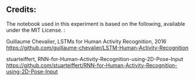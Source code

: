 
## Credits:

The notebook used in this experiment is based on the following, available under the MIT License. :

Guillaume Chevalier, LSTMs for Human Activity Recognition, 2016 https://github.com/guillaume-chevalier/LSTM-Human-Activity-Recognition

stuarteiffert, RNN-for-Human-Activity-Recognition-using-2D-Pose-Input https://github.com/stuarteiffert/RNN-for-Human-Activity-Recognition-using-2D-Pose-Input

